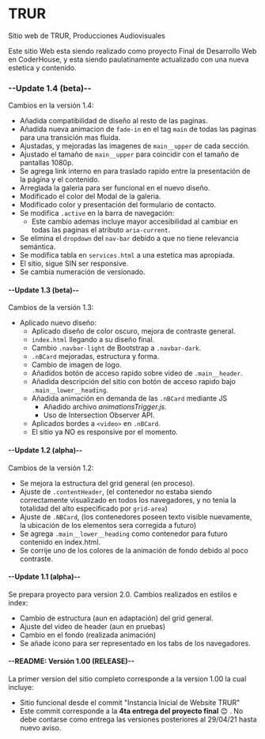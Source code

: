 # TRUR
Sitio web de TRUR, Producciones Audiovisuales

Este sitio Web esta siendo realizado como proyecto Final de Desarrollo Web en CoderHouse, y esta siendo paulatinamente actualizado con una nueva estetica y contenido.

### --Update 1.4 (beta)--
Cambios en la versión 1.4:

- Añadida compatibilidad de diseño al resto de las paginas.
- Añadida nueva animacion de `fade-in` en el tag `main` de todas las paginas para una transición mas fluida.
- Ajustadas, y mejoradas las imagenes de `main__upper` de cada sección.
- Ajustado el tamaño de `main__upper` para coincidir con el tamaño de pantallas 1080p.
- Se agrega link interno en para traslado rapido entre la presentación de la página y el contenido.
- Arreglada la galeria para ser funcional en el nuevo diseño.
- Modificado el color del Modal de la galeria.
- Modificado color y presentación del formulario de contacto.
- Se modifica `.active` en la barra de navegación:
    - Este cambio ademas incluye mayor accesibilidad al cambiar en todas las paginas el atributo `aria-current`.
- Se elimina el `dropdown` del `nav-bar` debido a que no tiene relevancia semántica.
- Se modifica tabla en `services.html` a una estetica mas apropiada.
- El sitio, sigue SIN ser responsive.
- Se cambia numeración de versionado.

#### --Update 1.3 (beta)--
Cambios de la versión 1.3:

- Aplicado nuevo diseño:
    - Aplicado diseño de color oscuro, mejora de contraste general.
    - `index.html` llegando a su diseño final.
    - Cambio `.navbar-light` de Bootstrap a `.navbar-dark`. 
    - `.nBCard` mejoradas, estructura y forma.
    - Cambio de imagen de logo.
    - Añadidos botón de acceso rapido sobre video de `.main__header`.
    - Añadida descripción del sitio con botón de acceso rapido bajo `.main__lower__heading`.
    - Añadida animación en demanda de las `.nBCard` mediante JS
        - Añadido archivo *animationsTrigger.js*.
        - Uso de Intersection Observer API.
    - Aplicados bordes a `<video>` en `.nBCard`.
    - El sitio ya NO es responsive por el momento.
    

#### --Update 1.2 (alpha)--
Cambios de la versión 1.2:
- Se mejora la estructura del grid general (en proceso).
- Ajuste de `.contentHeader`, (el contenedor no estaba siendo correctamente visualizado en todos los navegadores, y no tenia la totalidad del alto especificado por `grid-area`)
- Ajuste de `.NBCard`, (los contenedores poseen texto visible nuevamente, la ubicación de los elementos sera corregida a futuro)
- Se agrega `.main__lower__heading` como contenedor para futuro contenido en index.html.
- Se corrije uno de los colores de la animación de fondo debido al poco contraste.


#### --Update 1.1 (alpha)--

Se prepara proyecto para version 2.0. Cambios realizados en estilos e index:

- Cambio de estructura (aun en adaptación) del grid general.
- Ajuste del video de header (aun en pruebas)
- Cambio en el fondo (realizada animación)
- Se añade icono para ser representado en los tabs de los navegadores.

#### --README: Versión 1.00 (RELEASE)--

La primer version del sitio completo corresponde a la version 1.00 la cual incluye:

- Sitio funcional desde el commit "Instancia Inicial de Website TRUR"
- Este commit corresponde a la **4ta entrega del proyecto final** :blush: . No debe contarse como entrega las versiones posteriores al 29/04/21 hasta nuevo aviso.


